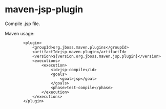 # maven-jsp-plugin
Compile .jsp file.

Maven usage:

            <plugin>
                <groupId>org.jboss.maven.plugins</groupId>
                <artifactId>jsp-maven-plugin</artifactId>
                <version>${version.org.jboss.maven.jsp.plugin}</version>
                <executions>
                    <execution>
                        <id>jsp-compile</id>
                        <goals>
                            <goal>jsp</goal>
                        </goals>
                        <phase>test-compile</phase>
                    </execution>
                </executions>
            </plugin>
